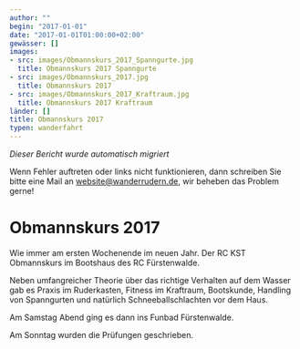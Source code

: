 ```yaml
---
author: ""
begin: "2017-01-01"
date: "2017-01-01T01:00:00+02:00"
gewässer: []
images:
- src: images/Obmannskurs_2017_Spanngurte.jpg
  title: Obmannskurs 2017 Spanngurte
- src: images/Obmannskurs_2017.jpg
  title: Obmannskurs 2017
- src: images/Obmannskurs_2017_Kraftraum.jpg
  title: Obmannskurs 2017 Kraftraum
länder: []
title: Obmannskurs 2017
typen: wanderfahrt
---
```



*Dieser Bericht wurde automatisch migriert*

Wenn Fehler auftreten oder links nicht funktionieren, dann schreiben Sie bitte eine Mail an website@wanderrudern.de, wir beheben das Problem gerne!



# Obmannskurs 2017


Wie immer am ersten Wochenende im neuen Jahr. Der RC KST Obmannskurs im Bootshaus des RC Fürstenwalde.

Neben umfangreicher Theorie über das richtige Verhalten auf dem Wasser gab es Praxis im Ruderkasten, Fitness im Kraftraum, Bootskunde, Handling von Spanngurten und natürlich Schneeballschlachten vor dem Haus.

Am Samstag Abend ging es dann ins Funbad Fürstenwalde.

Am Sonntag wurden die Prüfungen geschrieben.

